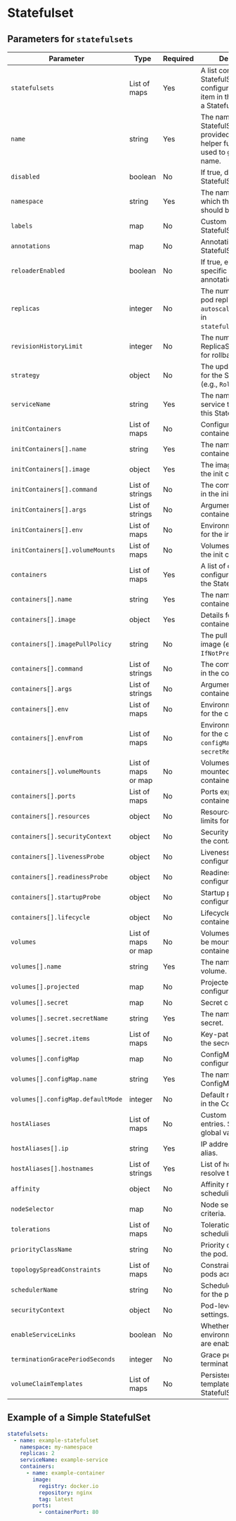 # Statefulset

## Parameters for `statefulsets`

| Parameter                         | Type                | Required | Description                                                                                                   |
| --------------------------------- | ------------------- | -------- | ------------------------------------------------------------------------------------------------------------- |
| `statefulsets`                    | List of maps        | Yes      | A list containing StatefulSet configurations. Each item in the list defines a StatefulSet.                    |
| `name`                            | string              | Yes      | The name of the StatefulSet. If not provided, the `fullname` helper function will be used to generate a name. |
| `disabled`                        | boolean             | No       | If true, disables the StatefulSet.                                                                            |
| `namespace`                       | string              | Yes      | The namespace in which the StatefulSet should be created.                                                     |
| `labels`                          | map                 | No       | Custom labels for the StatefulSet.                                                                            |
| `annotations`                     | map                 | No       | Annotations for the StatefulSet metadata.                                                                     |
| `reloaderEnabled`                 | boolean             | No       | If true, enables specific reloader annotations.                                                               |
| `replicas`                        | integer             | No       | The number of desired pod replicas. Ignored if `autoscaling` is enabled in `statefulset_defaults`.            |
| `revisionHistoryLimit`            | integer             | No       | The number of old ReplicaSets to retain for rollback purposes.                                                |
| `strategy`                        | object              | No       | The update strategy for the StatefulSet (e.g., `RollingUpdate`).                                              |
| `serviceName`                     | string              | Yes      | The name of the service that governs this StatefulSet.                                                        |
| `initContainers`                  | List of maps        | No       | Configuration for init containers.                                                                            |
| `initContainers[].name`           | string              | Yes      | The name of the init container.                                                                               |
| `initContainers[].image`          | object              | Yes      | The image details for the init container.                                                                     |
| `initContainers[].command`        | List of strings     | No       | The command to run in the init container.                                                                     |
| `initContainers[].args`           | List of strings     | No       | Arguments for the init container.                                                                             |
| `initContainers[].env`            | List of maps        | No       | Environment variables for the init container.                                                                 |
| `initContainers[].volumeMounts`   | List of maps        | No       | Volumes to mount into the init container.                                                                     |
| `containers`                      | List of maps        | Yes      | A list of container configurations within the StatefulSet.                                                    |
| `containers[].name`               | string              | Yes      | The name of the container.                                                                                    |
| `containers[].image`              | object              | Yes      | Details for the container image.                                                                              |
| `containers[].imagePullPolicy`    | string              | No       | The pull policy for the image (e.g., `Always`, `IfNotPresent`).                                               |
| `containers[].command`            | List of strings     | No       | The command to run in the container.                                                                          |
| `containers[].args`               | List of strings     | No       | Arguments for the container’s command.                                                                        |
| `containers[].env`                | List of maps        | No       | Environment variables for the container.                                                                      |
| `containers[].envFrom`            | List of maps        | No       | Environment sources for the container (e.g., `configMapRef`, `secretRef`).                                    |
| `containers[].volumeMounts`       | List of maps or map | No       | Volumes to be mounted into the container.                                                                     |
| `containers[].ports`              | List of maps        | No       | Ports exposed by the container.                                                                               |
| `containers[].resources`          | object              | No       | Resource requests and limits for the container.                                                               |
| `containers[].securityContext`    | object              | No       | Security settings for the container.                                                                          |
| `containers[].livenessProbe`      | object              | No       | Liveness probe configuration.                                                                                 |
| `containers[].readinessProbe`     | object              | No       | Readiness probe configuration.                                                                                |
| `containers[].startupProbe`       | object              | No       | Startup probe configuration.                                                                                  |
| `containers[].lifecycle`          | object              | No       | Lifecycle hooks for the container.                                                                            |
| `volumes`                         | List of maps or map | No       | Volumes available to be mounted by containers.                                                                |
| `volumes[].name`                  | string              | Yes      | The name of the volume.                                                                                       |
| `volumes[].projected`             | map                 | No       | Projected volume configuration.                                                                               |
| `volumes[].secret`                | map                 | No       | Secret configuration.                                                                                         |
| `volumes[].secret.secretName`     | string              | Yes      | The name of the secret.                                                                                       |
| `volumes[].secret.items`          | List of maps        | No       | Key-path pairs from the secret.                                                                               |
| `volumes[].configMap`             | map                 | No       | ConfigMap configuration.                                                                                      |
| `volumes[].configMap.name`        | string              | Yes      | The name of the ConfigMap.                                                                                    |
| `volumes[].configMap.defaultMode` | integer             | No       | Default mode for items in the ConfigMap.                                                                      |
| `hostAliases`                     | List of maps        | No       | Custom host file entries. Supports global value rendering.                                                    |
| `hostAliases[].ip`                | string              | Yes      | IP address for the host alias.                                                                                |
| `hostAliases[].hostnames`         | List of strings     | Yes      | List of hostnames that resolve to the IP.                                                                     |
| `affinity`                        | object              | No       | Affinity rules for scheduling the pods.                                                                       |
| `nodeSelector`                    | map                 | No       | Node selection criteria.                                                                                      |
| `tolerations`                     | List of maps        | No       | Tolerations for pod scheduling.                                                                               |
| `priorityClassName`               | string              | No       | Priority class name for the pod.                                                                              |
| `topologySpreadConstraints`       | List of maps        | No       | Constraints to spread pods across nodes.                                                                      |
| `schedulerName`                   | string              | No       | Scheduler to be used for the pods.                                                                            |
| `securityContext`                 | object              | No       | Pod-level security settings.                                                                                  |
| `enableServiceLinks`              | boolean             | No       | Whether service environment variables are enabled.                                                            |
| `terminationGracePeriodSeconds`   | integer             | No       | Grace period for pod termination.                                                                             |
| `volumeClaimTemplates`            | List of maps        | No       | PersistentVolumeClaim templates for the StatefulSet.                                                          |

## Example of a Simple StatefulSet

```yaml
statefulsets:
  - name: example-statefulset
    namespace: my-namespace
    replicas: 2
    serviceName: example-service
    containers:
      - name: example-container
        image:
          registry: docker.io
          repository: nginx
          tag: latest
        ports:
          - containerPort: 80
```

